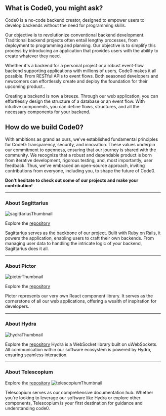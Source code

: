 ## What is Code0, you might ask?
Code0 is a no-code backend creator, designed to empower users to develop backends without the need for programming skills.

Our objective is to revolutionize conventional backend development. Traditional backend projects often entail lengthy processes, from deployment to programming and planning. Our objective is to simplify this process by introducing an application that provides users with the ability to create whatever they need.

Whether it's a backend for a personal project or a robust event-flow backend supporting applications with millions of users, Code0 makes it all possible. From RESTful APIs to event flows. Both seasoned developers and newcomers can effortlessly create and deploy the foundation for their upcoming product..

Creating a backend is now a breeze. Through our web application, you can effortlessly design the structure of a database or an event flow. With intuitive components, you can define flows, structures, and all the necessary components for your backend.

## How do we build Code0?
With ambitions as grand as ours, we've established fundamental principles for Code0: transparency, security, and innovation. These values underpin our commitment to openness, ensuring that our journey is shared with the community. We recognize that a robust and dependable product is born from iterative development, rigorous testing, and, most importantly, user feedback. Thus, we've embraced an open-source approach, inviting contributions from everyone, including you, to shape the future of Code0.

**Don't hesitate to check out some of our projects and make your contribution!**
***
### About Sagittarius
![sagittariusThumbnail](https://github.com/code0-tech/.github/assets/52959657/fb6d6564-3bff-4658-939d-2548797a0709)

Explore the [repository](https://github.com/code0-tech/sagittarius)

Sagittarius serves as the backbone of our project. Built with Ruby on Rails, it powers the application, enabling users to craft their own backends. From managing user data to handling the intricate logic of your backend, Sagittarius does it all.

***
### About Pictor
![pictorThumbnail](https://github.com/code0-tech/.github/assets/52959657/9cd8426c-b807-41c0-828f-a8b11229e22c)

Explore the [repository](https://github.com/code0-tech/pictor)

Pictor represents our very own React component library. It serves as the cornerstone of all our web applications, offering a wealth of inspiration for developers.

***
### About Hydra
![hydraThumbnail](https://github.com/code0-tech/.github/assets/52959657/5db6e86d-e255-4e3e-aee6-ba76b78020ec)

Explore the [repository](https://github.com/code0-tech/hydra)
Hydra is a WebSocket library built on uWebSockets. All communication within our software ecosystem is powered by Hydra, ensuring seamless interaction.

***
### About Telescopium
Explore the [repository](https://github.com/code0-tech/telescopium)
![telescopiumThumbnail](https://github.com/code0-tech/.github/assets/52959657/add5c246-d9cb-4305-9690-7e7b43426f93)

Telescopium serves as our comprehensive documentation hub. Whether you're looking to leverage our software like Hydra or explore other components, Telescopium is your first destination for guidance and understanding code0.
